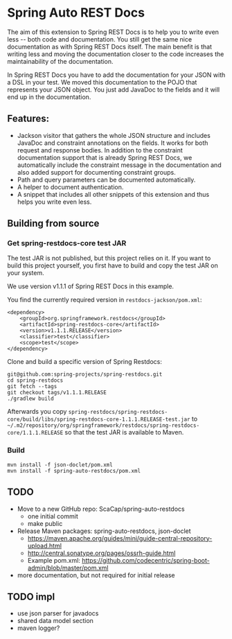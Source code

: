 # Spring Auto REST Docs

The aim of this extension to Spring REST Docs is to help you to write
even less -- both code and documentation.
You still get the same nice documentation as with Spring REST Docs itself.
The main benefit is that writing less and moving the documentation closer
to the code increases the maintainability of the documentation.

In Spring REST Docs you have to add the documentation for your JSON with
a DSL in your test. We moved this documentation to the POJO that represents
your JSON object. You just add JavaDoc to the fields and it will end
up in the documentation.

## Features:

* Jackson visitor that gathers the whole JSON structure and includes JavaDoc
and constraint annotations on the fields. It works for both request and
response bodies. In addition to the constraint documentation support that
is already Spring REST Docs, we automatically include the constraint message
in the documentation and also added support for documenting constraint groups.
* Path and query parameters can be documented automatically.
* A helper to document authentication.
* A snippet that includes all other snippets of this extension and thus helps
you write even less.

## Building from source

### Get spring-restdocs-core test JAR

The test JAR is not published, but this project relies on it.
If you want to build this project yourself, you first have to build and copy the test JAR on your system.

We use version v1.1.1 of Spring REST Docs in this example.

You find the currently required version in `restdocs-jackson/pom.xml`:

```
<dependency>
    <groupId>org.springframework.restdocs</groupId>
    <artifactId>spring-restdocs-core</artifactId>
    <version>v1.1.1.RELEASE</version>
    <classifier>test</classifier>
    <scope>test</scope>
</dependency>
```

Clone and build a specific version of Spring Restdocs:
```
git@github.com:spring-projects/spring-restdocs.git
cd spring-restdocs
git fetch --tags
git checkout tags/v1.1.1.RELEASE
./gradlew build
```

Afterwards you copy
`spring-restdocs/spring-restdocs-core/build/libs/spring-restdocs-core-1.1.1.RELEASE-test.jar`
to
`~/.m2/repository/org/springframework/restdocs/spring-restdocs-core/1.1.1.RELEASE`
so that the test JAR is available to Maven.

### Build

```
mvn install -f json-doclet/pom.xml
mvn install -f spring-auto-restdocs/pom.xml
```

## TODO

* Move to a new GitHub repo: ScaCap/spring-auto-restdocs
  * one initial commit
  * make public
* Release Maven packages: spring-auto-restdocs, json-doclet
  * https://maven.apache.org/guides/mini/guide-central-repository-upload.html
  * http://central.sonatype.org/pages/ossrh-guide.html
  * Example pom.xml: https://github.com/codecentric/spring-boot-admin/blob/master/pom.xml
* more documentation, but not required for initial release

## TODO impl
* use json parser for javadocs
* shared data model section
* maven logger?
